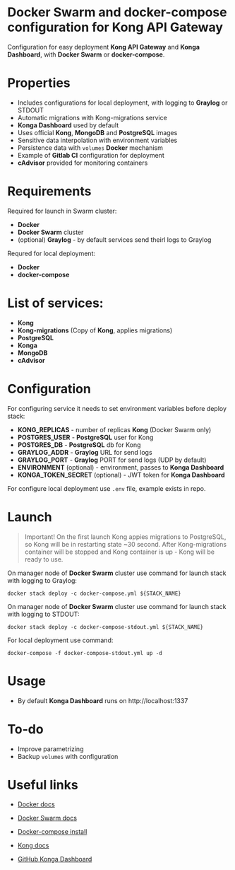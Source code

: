 # **Docker Swarm and docker-compose configuration for Kong API Gateway**
Configuration for easy deployment **Kong API Gateway** and **Konga Dashboard**, with **Docker Swarm** or **docker-compose**.

# Properties
* Includes configurations for local deployment, with logging to **Graylog** or STDOUT
* Automatic migrations with Kong-migrations service
* **Konga Dashboard** used by default
* Uses official **Kong**, **MongoDB** and **PostgreSQL** images
* Sensitive data interpolation with environment variables
* Persistence data with ```volumes``` **Docker** mechanism
* Example of **Gitlab CI** configuration for deployment
* **cAdvisor** provided for monitoring containers

# Requirements
Required for launch in Swarm cluster:
* **Docker**
* **Docker Swarm** cluster
* (optional) **Graylog** - by default services send theirl logs to Graylog

Requred for local deployment:
* **Docker**
* **docker-compose**

# List of services:
* **Kong**
* **Kong-migrations** (Copy of **Kong**, applies migrations)
* **PostgreSQL**
* **Konga**
* **MongoDB**
* **cAdvisor**

# Configuration
For configuring service it needs to set environment variables before deploy stack:

* **KONG_REPLICAS** - number of replicas **Kong** (Docker Swarm only)
* **POSTGRES_USER** - **PostgreSQL** user for Kong
* **POSTGRES_DB** - **PostgreSQL** db for Kong
* **GRAYLOG_ADDR** - **Graylog** URL for send logs
* **GRAYLOG_PORT** - **Graylog** PORT for send logs (UDP by default)
* **ENVIRONMENT** (optional) - environment, passes to **Konga Dashboard**
* **KONGA_TOKEN_SECRET** (optional) - JWT token for **Konga Dashboard**

For configure local deployment use ```.env``` file, example exists in repo.

# Launch

> Important! On the first launch Kong appies migrations to PostgreSQL, so Kong will be in restarting state ~30 second. After Kong-migrations container will be stopped and Kong container is up - Kong will be ready to use.

On manager node of **Docker Swarm** cluster use command for launch stack with logging to Graylog:
```
docker stack deploy -c docker-compose.yml ${STACK_NAME}
```
On manager node of **Docker Swarm** cluster use command for launch stack with logging to STDOUT:
```
docker stack deploy -c docker-compose-stdout.yml ${STACK_NAME}
```
For local deployment use command:
```
docker-compose -f docker-compose-stdout.yml up -d
```
# Usage

* By default **Konga Dashboard** runs on http://localhost:1337

# To-do

* Improve parametrizing
* Backup ```volumes``` with configuration

# Useful links

* [Docker docs](https://docs.docker.com/)

* [Docker Swarm docs](https://docs.docker.com/engine/swarm/)

* [Docker-compose install](https://docs.docker.com/compose/install/)

* [Kong docs](https://docs.konghq.com/)

* [GitHub Konga Dashboard](https://github.com/pantsel/konga)
